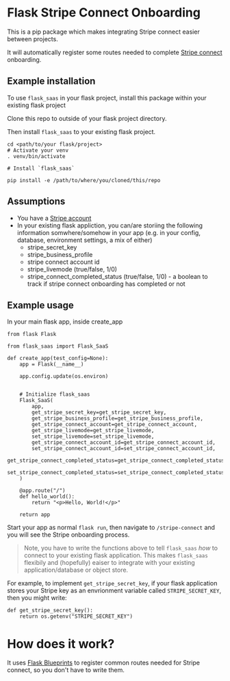 # Flask Stripe Connect Onboarding

This is a pip package which makes integrating Stripe connect easier between projects.

It will automatically register some routes needed to complete [Stripe connect](https://stripe.com/en-gb/connect) onboarding.

## Example installation

To use `flask_saas` in your flask project, install this package within your existing flask project

Clone this repo to outside of your flask project directory.

Then install `flask_saas` to your existing flask project.

```
cd <path/to/your flask/project>
# Activate your venv
. venv/bin/activate

# Install `flask_saas`

pip install -e /path/to/where/you/cloned/this/repo
```

## Assumptions

- You have a [Stripe account](https://dashboard.stripe.com/register)
- In your existing flask appliction, you can/are storiing the following information somwhere/somehow in your app (e.g. in your config, database, 
environment settings, a mix of either)
    - stripe_secret_key
    - stripe_business_profile
    - stripe connect account id
    - stripe_livemode (true/false, 1/0)
    - stripe_connect_completed_status (true/false, 1/0) - a boolean to track if stripe connect onboarding has completed or not

## Example usage

In your main flask app, inside create_app

```
from flask Flask

from flask_saas import Flask_SaaS

def create_app(test_config=None):
    app = Flask(__name__)

    app.config.update(os.environ)


    # Initialize flask_saas
    Flask_SaaS(
        app,
        get_stripe_secret_key=get_stripe_secret_key,
        get_stripe_business_profile=get_stripe_business_profile,
        get_stripe_connect_account=get_stripe_connect_account,
        get_stripe_livemode=get_stripe_livemode,
        set_stripe_livemode=set_stripe_livemode,
        get_stripe_connect_account_id=get_stripe_connect_account_id,
        set_stripe_connect_account_id=set_stripe_connect_account_id,
        get_stripe_connect_completed_status=get_stripe_connect_completed_status,
        set_stripe_connect_completed_status=set_stripe_connect_completed_status,
    )

    @app.route("/")
    def hello_world():
        return "<p>Hello, World!</p>"

    return app
```

Start your app as normal `flask run`, then navigate to `/stripe-connect` and you will see the Stripe onboarding process.


> Note, you have to write the functions above to tell `flask_saas` *how* to connect to 
your existing flask application. This makes `flask_saas` flexibily and (hopefully) 
eaiser to integrate with your existing application/database or object store.

For example, to implement `get_stripe_secret_key`, if your flask application stores
your Stripe key as an envrionment variable called `STRIPE_SECRET_KEY`, then you might write:

```
def get_stripe_secret_key():
    return os.getenv("STRIPE_SECRET_KEY")
```

# How does it work?

It uses [Flask Blueprints](https://flask.palletsprojects.com/en/2.0.x/blueprints/) to register common routes needed
for Stripe connect, so you don't have to write them.
